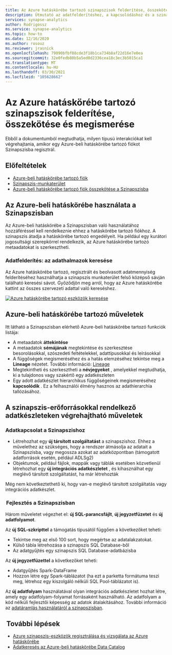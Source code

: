 ```yaml
---
title: Az Azure hatáskörébe tartozó szinapszisok felderítése, összekötése és megismerése
description: Útmutató az adatfelderítéshez, a kapcsolódáshoz és a szinapszisok megismeréséhez
services: synapse-analytics
author: Rodrigossz
ms.service: synapse-analytics
ms.topic: how-to
ms.date: 12/16/2020
ms.author: rosouz
ms.reviewer: jrasnick
ms.openlocfilehash: 79090bfbf08cde3f18b1ca734b8af22d16e7e0ea
ms.sourcegitcommit: 32e0fedb80b5a5ed0d2336cea18c3ec3b5015ca1
ms.translationtype: MT
ms.contentlocale: hu-HU
ms.lasthandoff: 03/30/2021
ms.locfileid: "105628662"
---
```

# <a name="discover-connect-and-explore-data-in-synapse-using-azure-purview"></a>Az Azure hatáskörébe tartozó szinapszisok felderítése, összekötése és megismerése 

Ebből a dokumentumból megtudhatja, milyen típusú interakciókat kell végrehajtania, amikor egy Azure-beli hatáskörébe tartozó fiókot Szinapszisba regisztrál. 

## <a name="prerequisites"></a>Előfeltételek 

- [Azure-beli hatáskörébe tartozó fiók](../../purview/create-catalog-portal.md) 
- [Szinapszis-munkaterület](../quickstart-create-workspace.md) 
- [Azure-beli hatáskörébe tartozó fiók összekötése a Szinapszisba](quickstart-connect-azure-purview.md) 

## <a name="using-azure-purview-in-synapse"></a>Az Azure-beli hatáskörébe használata a Szinapszisban 

Az Azure-beli hatáskörébe a Szinapszisban való használatához hozzáféréssel kell rendelkeznie ehhez a hatáskörébe tartozó fiókhoz. A szinapszis átadja a hatáskörébe tartozó engedélyeit. Ha például egy kurátori jogosultsági szerepkörrel rendelkezik, az Azure hatáskörébe tartozó metaadatokat is szerkesztheti. 

### <a name="data-discovery-search-datasets"></a>Adatfelderítés: az adathalmazok keresése 

Az Azure hatáskörébe tartozó, regisztrált és beolvasott adatmennyiség felderítéséhez használhatja a szinapszis munkaterület felső középső sávján található keresési sávot. Győződjön meg arról, hogy az Azure hatáskörébe kattint az összes szervezeti adattal való kereséshez. 

[![Azure hatáskörébe tartozó eszközök keresése](./media/purview-access.png)](./media/purview-access.png#lightbox)

## <a name="azure-purview-actions"></a>Azure-beli hatáskörébe tartozó műveletek 

Itt látható a Szinapszisban elérhető Azure-beli hatáskörébe tartozó funkciók listája: 
- A metaadatok **áttekintése** 
- A metaadatok **sémájának** megtekintése és szerkesztése besorolásokkal, szószedeti feltételekkel, adattípusokkal és leírásokkal 
- A függőségek megismeréséhez és a hatás elemzéséhez tekintse meg a **Lineage** nézetet. További információ: [Lineage](../../purview/catalog-lineage-user-guide.md)
- Megtekintheti és szerkesztheti a **névjegyeket** , amelyekkel megtudhatja, ki a tulajdonos vagy szakértő egy adatkészleten 
- Egy adott adatkészlet hierarchikus függőségeinek megismeréséhez **kapcsolódik** . Ez a felhasználói élmény hasznos az adathierarchia tallózásához.

## <a name="actions-that-you-can-perform-over-datasets-with-synapse-resources"></a>A szinapszis-erőforrásokkal rendelkező adatkészleteken végrehajtható műveletek 

### <a name="connect-data-to-synapse"></a>Adatkapcsolat a Szinapszishoz 

- Létrehozhat egy **új társított szolgáltatást** a szinapszishoz. Ehhez a művelethez az szükséges, hogy a rendszer átmásolja az adatait a Szinapszisba, vagy megossza azokat az adatközpontban (támogatott adatforrások esetén, például ADLSg2) 
- Objektumok, például fájlok, mappák vagy táblák esetében közvetlenül létrehozhat egy **új integrációs adatkészletet** , és kihasználhat egy meglévő társított szolgáltatást, ha már létrehozták 

Még nem következtethető ki, hogy van-e meglévő társított szolgáltatás vagy integrációs adatkészlet. 

###  <a name="develop-in-synapse"></a>Fejlesztés a Szinapszisban 

Három műveletet végezhet el: **új SQL-parancsfájlt**, **új jegyzetfüzetet** és **új adatfolyamot**. 

Az **új SQL-szkripttel** a támogatás típusától függően a következőket teheti: 
- Tekintse meg az első 100 sort, hogy megértse az adatalakzatokat. 
- Külső tábla létrehozása a szinapszis SQL Database-ből 
- Az adatgyűjtés egy szinapszis SQL Database-adatbázisba 
 
Az **új jegyzetfüzettel** a következőket teheti: 
- Adatgyűjtés Spark-DataFrame 
- Hozzon létre egy Spark-táblázatot (ha ezt a parketta formátuma teszi meg, létrehoz egy kiszolgáló nélküli SQL Pool-táblázatot is). 
 
Az **új adatfolyam** használatával olyan integrációs adatkészletet hozhat létre, amely egy adatfolyam-folyamat forrásaként használható. Az adatfolyam a kód nélküli fejlesztői képesség az adatok átalakításához. További információ az [adatáramlás használatáról a szinapszisban](../quickstart-data-flow.md).

##  <a name="nextsteps"></a>További lépések 

- [Azure szinapszis-eszközök regisztrálása és vizsgálata az Azure hatáskörébe](../../purview/register-scan-azure-synapse-analytics.md)
- [Adatkeresés az Azure-beli hatáskörébe Data Catalog](../../purview/how-to-search-catalog.md)
